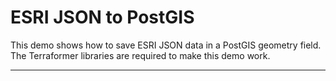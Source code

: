 ESRI JSON to PostGIS
=====================


This demo shows how to save ESRI JSON data in a PostGIS geometry field. The Terraformer libraries are required to make this demo work.

----------
